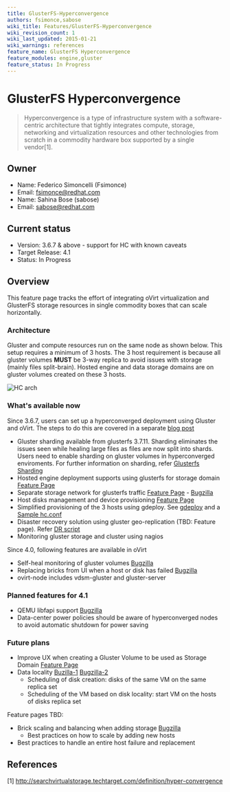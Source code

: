 ```yaml
---
title: GlusterFS-Hyperconvergence
authors: fsimonce,sabose
wiki_title: Features/GlusterFS-Hyperconvergence
wiki_revision_count: 1
wiki_last_updated: 2015-01-21
wiki_warnings: references
feature_name: GlusterFS Hyperconvergence
feature_modules: engine,gluster
feature_status: In Progress
---
```


# GlusterFS Hyperconvergence

> Hyperconvergence is a type of infrastructure system with a software-centric architecture that tightly integrates compute, storage, networking and virtualization resources and other technologies from scratch in a commodity hardware box supported by a single vendor[1].

## Owner

*   Name: Federico Simoncelli (Fsimonce)
*   Email: <fsimonce@redhat.com>
*   Name: Sahina Bose (sabose)
*   Email: <sabose@redhat.com>

## Current status

*   Version: 3.6.7 & above - support for HC with known caveats
*   Target Release: 4.1
*   Status: In Progress

## Overview

This feature page tracks the effort of integrating oVirt virtualization and GlusterFS storage resources in single commodity boxes that can scale horizontally.

### Architecture

Gluster and compute resources run on the same node as shown below. This setup requires a minimum of 3 hosts. The 3 host requirement is because all gluster volumes **MUST** be 3-way replica to avoid issues with storage (mainly files split-brain). Hosted engine and data storage domains are on gluster volumes created on these 3 hosts.

![HC arch](/images/wiki/hc-arch.png "hc-arch.png")

### What's available now

Since 3.6.7, users can set up a hyperconverged deployment using Gluster and oVirt. The steps to do this are covered in a separate [blog post](http://blogs-ramesh.blogspot.in/2016/01/ovirt-and-gluster-hyperconvergence.html)

*  Gluster sharding available from glusterfs 3.7.11. Sharding eliminates the issues seen while healing large files as files are now split into shards. Users need to enable sharding on gluster volumes in hyperconverged enviroments. For further information on sharding, refer [Glusterfs Sharding](http://blog.gluster.org/2015/12/introducing-shard-translator/)
*  Hosted engine deployment supports using glusterfs for storage domain [Feature Page](../engine/self-hosted-engine-gluster-support)
*  Separate storage network for glusterfs traffic [Feature Page](/develop/release-management/features/network/select-network-for-gluster/) - [Bugzilla](https://bugzilla.redhat.com/1049994)
*  Host disks management and device provisioning [Feature Page](/develop/release-management/features/gluster/glusterhostdiskmanagement/)
*  Simplified provisioning of the 3 hosts using gdeploy. See [gdeploy](http://gdeploy.readthedocs.io/) and a [Sample hc.conf](https://github.com/gluster/gdeploy/blob/2.0/examples/hc.conf)
*  Disaster recovery solution using gluster geo-replication (TBD: Feature page). Refer [DR script](https://github.com/sabose/ovirt-georep-backup)
*  Monitoring gluster storage and cluster using nagios

Since 4.0, following features are available in oVirt

*  Self-heal monitoring of gluster volumes [Bugzilla](https://bugzilla.redhat.com/show_bug.cgi?id=1205641)
*  Replacing bricks from UI when a host or disk has failed [Bugzilla](https://bugzilla.redhat.com/show_bug.cgi?id=1213309)
*  ovirt-node includes vdsm-gluster and gluster-server

### Planned features for 4.1

*   QEMU libfapi support [Bugzilla](https://bugzilla.redhat.com/1177776)
*   Data-center power policies should be aware of hyperconverged nodes to avoid automatic shutdown for power saving

### Future plans

*   Improve UX when creating a Gluster Volume to be used as Storage Domain [Feature Page](/develop/release-management/features/storage/glusterfs-storage-domain/#usability-enhancements-in-ovirt-3.6)
*   Data locality [Buzilla-1](https://bugzilla.redhat.com/1177790) [Bugzilla-2](https://bugzilla.redhat.com/1177791)
    -   Scheduling of disk creation: disks of the same VM on the same replica set
    -   Scheduling of the VM based on disk locality: start VM on the hosts of disks replica set

Feature pages TBD:

*   Brick scaling and balancing when adding storage [Bugzilla](https://bugzilla.redhat.com/1177773)
    -   Best practices on how to scale by adding new hosts
*   Best practices to handle an entire host failure and replacement


## References

<references />

[1] <http://searchvirtualstorage.techtarget.com/definition/hyper-convergence>
